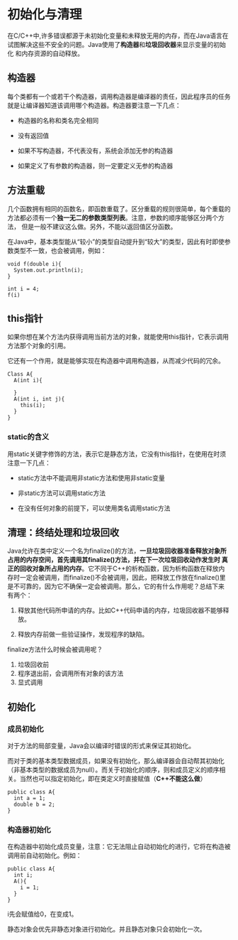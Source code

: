 # 初始化与清理

在C/C++中,许多错误都源于未初始化变量和未释放无用的内存，而在Java语言在试图解决这些不安全的问题。Java使用了**构造器**和**垃圾回收器**来显示变量的初始化
和内存资源的自动释放。

## 构造器

每个类都有一个或若干个构造器，调用构造器是编译器的责任，因此程序员的任务就是让编译器知道该调用哪个构造器。构造器要注意一下几点：

+ 构造器的名称和类名完全相同

+ 没有返回值

+ 如果不写构造器，不代表没有，系统会添加无参的构造器

+ 如果定义了有参数的构造器，则一定要定义无参的构造器

## 方法重载

几个函数拥有相同的函数名，即函数重载了。区分重载的规则很简单，每个重载的方法都必须有一个**独一无二的参数类型列表**。注意，参数的顺序能够区分两个方法，
但是一般不建议这么做。另外，不能以返回值区分函数。

在Java中，基本类型能从“较小”的类型自动提升到“较大”的类型，因此有时即使参数类型不一致，也会被调用，例如：

```
void f(double i){
  System.out.println(i);
}

int i = 4;
f(i)
```

## this指针

如果你想在某个方法内获得调用当前方法的对象，就能使用this指针，它表示调用方法那个对象的引用。

它还有一个作用，就是能够实现在构造器中调用构造器，从而减少代码的冗余。

```
Class A{
  A(int i){
    
  }
  A(int i, int j){
    this(i);
  }
}
```

### static的含义

用static关键字修饰的方法，表示它是静态方法，它没有this指针，在使用在时须注意一下几点：

+ static方法中不能调用非static方法和使用非static变量

+ 非static方法可以调用static方法

+ 在没有任何对象的前提下，可以使用类名调用static方法

## 清理：终结处理和垃圾回收

Java允许在类中定义一个名为finalize()的方法，**一旦垃圾回收器准备释放对象所占用的内存空间，首先调用其finalize()方法，并在下一次垃圾回收动作发生时
真正的回收对象所占用的内存**。它不同于C++的析构函数，因为析构函数在释放内存时一定会被调用，而finalize()不会被调用，因此，把释放工作放在finalize()里是不可靠的，因为它不确保一定会被调用。那么，它的有什么作用呢？总结下来
有两个：

1. 释放其他代码所申请的内存。比如C++代码申请的内存，垃圾回收器不能够释放。

2. 释放内存前做一些验证操作，发现程序的缺陷。

finalize方法什么时候会被调用呢？

1. 垃圾回收前
2. 程序退出前，会调用所有对象的该方法
3. 显式调用

## 初始化

### 成员初始化

对于方法的局部变量，Java会以编译时错误的形式来保证其初始化。

而对于类的基本类型数据成员，如果没有初始化，那么编译器会自动帮其初始化（非基本类型的数据成员为null）。而关于初始化的顺序，则和成员定义的顺序相关。当然也可以指定初始化，即在类定义时直接赋值（**C++不能这么做**）

```
public class A{
  int a = 1;
  double b = 2;
}
```

### 构造器初始化

在构造器中初始化成员变量，注意：它无法阻止自动初始化的进行，它将在构造被调用前自动初始化。例如：

```
public class A{
  int i;
  A(){
    i = 1;
  }
}
```
i先会赋值给0，在变成1。

静态对象会优先非静态对象进行初始化。并且静态对象只会初始化一次。

